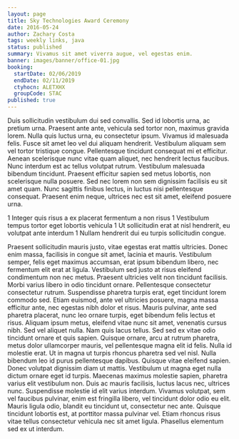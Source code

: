 ```yaml
---
layout: page
title: Sky Technologies Award Ceremony
date: 2016-05-24
author: Zachary Costa
tags: weekly links, java
status: published
summary: Vivamus sit amet viverra augue, vel egestas enim.
banner: images/banner/office-01.jpg
booking:
  startDate: 02/06/2019
  endDate: 02/11/2019
  ctyhocn: ALETXHX
  groupCode: STAC
published: true
---
```

Duis sollicitudin vestibulum dui sed convallis. Sed id lobortis urna, ac pretium urna. Praesent ante ante, vehicula sed tortor non, maximus gravida lorem. Nulla quis luctus urna, eu consectetur ipsum. Vivamus id malesuada felis. Fusce sit amet leo vel dui aliquam hendrerit. Vestibulum aliquam sem vel tortor tristique congue. Pellentesque tincidunt consequat mi et efficitur. Aenean scelerisque nunc vitae quam aliquet, nec hendrerit lectus faucibus. Nunc interdum est ac tellus volutpat rutrum. Vestibulum malesuada bibendum tincidunt. Praesent efficitur sapien sed metus lobortis, non scelerisque nulla posuere. Sed nec lorem non sem dignissim facilisis eu sit amet quam. Nunc sagittis finibus lectus, in luctus nisi pellentesque consequat. Praesent enim neque, ultrices nec est sit amet, eleifend posuere urna.

1 Integer quis risus a ex placerat fermentum a non risus
1 Vestibulum tempus tortor eget lobortis vehicula
1 Ut sollicitudin erat at nisl hendrerit, eu volutpat ante interdum
1 Nullam hendrerit dui eu turpis sollicitudin congue.

Praesent sollicitudin mauris justo, vitae egestas erat mattis ultricies. Donec enim massa, facilisis in congue sit amet, lacinia et mauris. Vestibulum semper, felis eget maximus accumsan, erat ipsum bibendum libero, nec fermentum elit erat at ligula. Vestibulum sed justo at risus eleifend condimentum non nec metus. Praesent ultricies velit non tincidunt facilisis. Morbi varius libero in odio tincidunt ornare. Pellentesque consectetur consectetur rutrum. Suspendisse pharetra turpis erat, eget tincidunt lorem commodo sed. Etiam euismod, ante vel ultricies posuere, magna massa efficitur ante, nec egestas nibh dolor et risus. Mauris pulvinar, ante sed pharetra placerat, nunc leo ornare turpis, eget bibendum felis lectus et risus. Aliquam ipsum metus, eleifend vitae nunc sit amet, venenatis cursus nibh. Sed vel aliquet nulla. Nam quis lacus tellus. Sed sed ex vitae odio tincidunt ornare et quis sapien.
Quisque ornare, arcu at rutrum pharetra, metus dolor ullamcorper mauris, vel pellentesque magna elit id felis. Nulla id molestie erat. Ut in magna ut turpis rhoncus pharetra sed vel nisl. Nulla bibendum leo id purus pellentesque dapibus. Quisque vitae eleifend sapien. Donec volutpat dignissim diam ut mattis. Vestibulum ut magna eget nulla dictum ornare eget id turpis. Maecenas maximus molestie sapien, pharetra varius elit vestibulum non. Duis ac mauris facilisis, luctus lacus nec, ultrices nunc. Suspendisse molestie id elit varius interdum. Vivamus volutpat, sem vel faucibus pulvinar, enim est fringilla libero, vel tincidunt dolor odio eu elit. Mauris ligula odio, blandit eu tincidunt ut, consectetur nec ante. Quisque tincidunt lobortis est, at porttitor massa pulvinar vel. Etiam rhoncus risus vitae tellus consectetur vehicula nec sit amet ligula. Phasellus elementum sed ex ut interdum.
